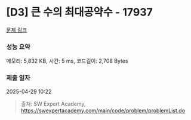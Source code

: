 # [D3] 큰 수의 최대공약수 - 17937 

[문제 링크](https://swexpertacademy.com/main/code/problem/problemDetail.do?contestProbId=AYmRI_8ajv8DFARi) 

### 성능 요약

메모리: 5,832 KB, 시간: 5 ms, 코드길이: 2,708 Bytes

### 제출 일자

2025-04-29 10:22



> 출처: SW Expert Academy, https://swexpertacademy.com/main/code/problem/problemList.do